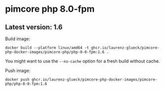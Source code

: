 # pimcore php 8.0-fpm

## Latest version: 1.6

Build image: 
```
docker build --platform linux/amd64 -t ghcr.io/laurenz-glueck/pimcore-php-docker-images/pimcore-php/php-8-0-fpm:1.6 .
```

You might want to use the `--no-cache` option for a fresh build without cache.

Push image:
```
docker push ghcr.io/laurenz-glueck/pimcore-php-docker-images/pimcore-php/php-8-0-fpm:1.6
```
